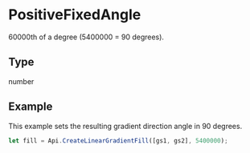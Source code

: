# PositiveFixedAngle

60000th of a degree (5400000 = 90 degrees).

## Type

number



## Example

This example sets the resulting gradient direction angle in 90 degrees.

```javascript editor-docx
let fill = Api.CreateLinearGradientFill([gs1, gs2], 5400000);
```
